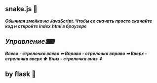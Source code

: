 ## snake.js 🐍
***Обычная змейка на JavaScript. Чтобы ее скачать просто скачайте код и откройте index.html в браузере***

## ***Управление⌨***
***Влево - стрелочка влево ⬅
Вправо - стрелочка вправо ➡
Вверх - стрелочка вверх ⬆
Вниз - стрелочка вниз ⬇***


## by flask 🎀
